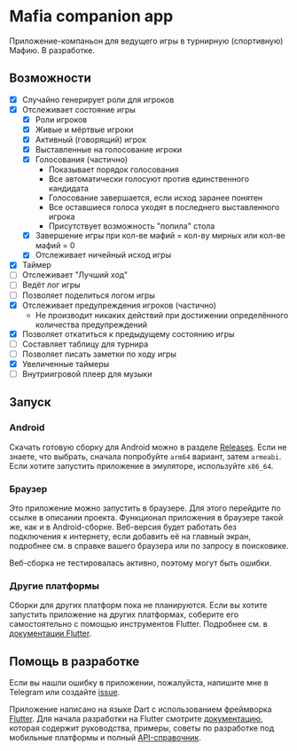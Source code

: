 # Mafia companion app

Приложение-компаньон для ведущего игры в турнирную (спортивную) Мафию. В разработке.

## Возможности

- [x] Случайно генерирует роли для игроков
- [x] Отслеживает состояние игры
  - [x] Роли игроков
  - [x] Живые и мёртвые игроки
  - [x] Активный (говорящий) игрок
  - [x] Выставленные на голосование игроки
  - [x] Голосования (частично)
    - Показывает порядок голосования
    - Все автоматически голосуют против единственного кандидата
    - Голосование завершается, если исход заранее понятен
    - Все оставшиеся голоса уходят в последнего выставленного игрока
    - Присутствует возможность "попила" стола
  - [x] Завершение игры при кол-ве мафий = кол-ву мирных или кол-ве мафий = 0
  - [x] Отслеживает ничейный исход игры 
- [x] Таймер
- [ ] Отслеживает "Лучший ход"
- [ ] Ведёт лог игры
- [ ] Позволяет поделиться логом игры
- [x] Отслеживает предупреждения игроков (частично)
  - Не производит никаких действий при достижении определённого количества предупреждений
- [x] Позволяет откатиться к предыдущему состоянию игры
- [ ] Составляет таблицу для турнира
- [ ] Позволяет писать заметки по ходу игры
- [x] Увеличенные таймеры
- [ ] Внутриигровой плеер для музыки

## Запуск

### Android

Скачать готовую сборку для Android можно в разделе
[Releases](https://github.com/evgfilim1/mafia-companion/releases/). Если не знаете, что выбрать,
сначала попробуйте `arm64` вариант, затем `armeabi`. Если хотите запустить приложение в эмуляторе,
используйте `x86_64`.

### Браузер

Это приложение можно запустить в браузере. Для этого перейдите по ссылке в описании проекта.
Функционал приложения в браузере такой же, как и в Android-сборке. Веб-версия будет работать
без подключения к интернету, если добавить её на главный экран, подробнее см. в справке вашего
браузера или по запросу в поисковике.

Веб-сборка не тестировалась активно, поэтому могут быть ошибки.

### Другие платформы

Сборки для других платформ пока не планируются. Если вы хотите запустить приложение на других
платформах, соберите его самостоятельно с помощью инструментов Flutter.
Подробнее см. в [документации Flutter](https://docs.flutter.dev/).

## Помощь в разработке

Если вы нашли ошибку в приложении, пожалуйста, напишите мне в Telegram или создайте
[issue](https://github.com/evgfilim1/mafia-companion/issues/new).

Приложение написано на языке Dart с использованием фреймворка [Flutter](https://flutter.dev/).
Для начала разработки на Flutter смотрите [документацию](https://docs.flutter.dev/), которая
содержит руководства, примеры, советы по разработке под мобильные платформы и полный
[API-справочник](https://api.flutter.dev/).
